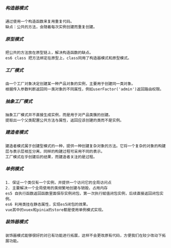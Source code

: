 ##### 构造器模式
	通过使用一个构造函数来复用重复代码。
	缺点：公共的方法，会随着每次实例创建而重复创建。

##### 原型模式
	把公共的方法放在原型链上，解决构造函数的缺点。
	es6 class 把方法绑定在原型上，class同用了构造器模式和原型模式。

##### 工厂模式
	由一个工厂对象决定创建某一种产品对象的实例，主要用于创建同一类对象。
	根据传入参数判断返回同一类对象的不同属性，例如userFactor('admin')返回路由权限。

##### 抽象工厂模式
	抽象工厂模式并不直接生成实例，而是用于对产品类簇的创建。
	提取出一个父类配置公共方法与属性，返回应该创建的类而不是实例。

##### 建造者模式
	建造者模式属于创建型模式的一种，提供一种创建复杂对象的方法。它将一个复杂的对象的构建层与表示层相互分离，同样的构建过程可采用不同的表示。
	工厂模式在乎创建后的结果，而建造者关注的是过程。

##### 单例模式
	1. 保证一个类仅有一个实例，并提供一个访问它的全局访问点
	2. 主要解决一个全局使用的类频繁地创建与销毁，占用内存
	es5 自执行函数返回函数里面保存实例闭包，第一次执行赋值闭包实例，后续直接返回闭包实例。
	es6 利用类挂在静态属性，实现es5闭包的效果。
	vue其中的vuex和pinia的store都是使用单例模式实现。

##### 装饰器模式
	装饰器模式能够很好的对已有功能进行拓展，这样不会更改原有代码，方便我们在较少改动下拓展功能。


